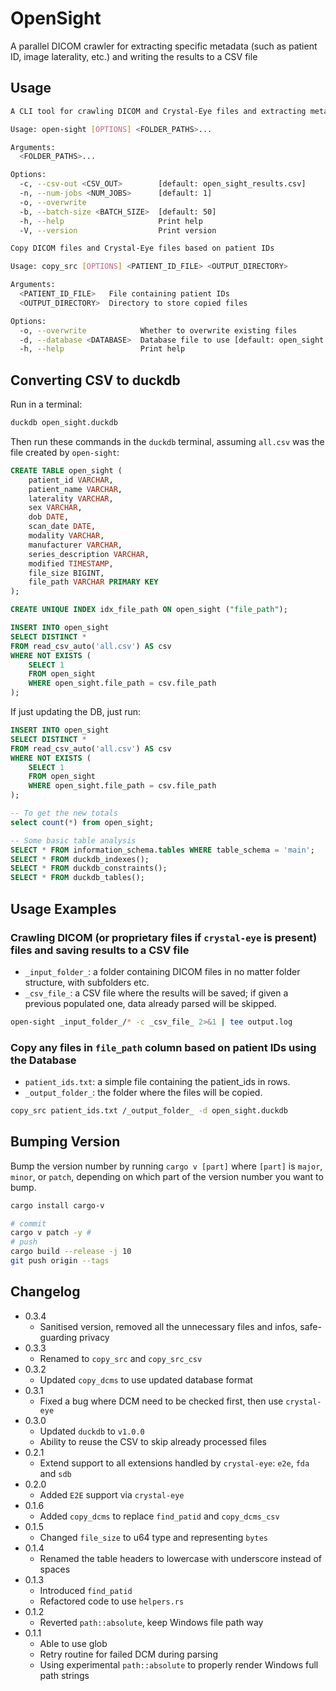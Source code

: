 # OpenSight

A parallel DICOM crawler for extracting specific metadata (such as patient ID, image laterality, etc.) and writing the results to a CSV file

## Usage

```bash
A CLI tool for crawling DICOM and Crystal-Eye files and extracting metadata to a CSV file

Usage: open-sight [OPTIONS] <FOLDER_PATHS>...

Arguments:
  <FOLDER_PATHS>...

Options:
  -c, --csv-out <CSV_OUT>        [default: open_sight_results.csv]
  -n, --num-jobs <NUM_JOBS>      [default: 1]
  -o, --overwrite
  -b, --batch-size <BATCH_SIZE>  [default: 50]
  -h, --help                     Print help
  -V, --version                  Print version
```

```bash
Copy DICOM files and Crystal-Eye files based on patient IDs

Usage: copy_src [OPTIONS] <PATIENT_ID_FILE> <OUTPUT_DIRECTORY>

Arguments:
  <PATIENT_ID_FILE>   File containing patient IDs
  <OUTPUT_DIRECTORY>  Directory to store copied files

Options:
  -o, --overwrite            Whether to overwrite existing files
  -d, --database <DATABASE>  Database file to use [default: open_sight.duckdb]
  -h, --help                 Print help
```

## Converting CSV to duckdb

Run in a terminal:

```bash
duckdb open_sight.duckdb
```

Then run these commands in the `duckdb` terminal, assuming `all.csv` was the file created by `open-sight`:

```sql
CREATE TABLE open_sight (
    patient_id VARCHAR,
    patient_name VARCHAR,
    laterality VARCHAR,
    sex VARCHAR,
    dob DATE,
    scan_date DATE,
    modality VARCHAR,
    manufacturer VARCHAR,
    series_description VARCHAR,
    modified TIMESTAMP,
    file_size BIGINT,
    file_path VARCHAR PRIMARY KEY
);

CREATE UNIQUE INDEX idx_file_path ON open_sight ("file_path");

INSERT INTO open_sight
SELECT DISTINCT *
FROM read_csv_auto('all.csv') AS csv
WHERE NOT EXISTS (
    SELECT 1
    FROM open_sight
    WHERE open_sight.file_path = csv.file_path
);
```

If just updating the DB, just run:

```sql
INSERT INTO open_sight
SELECT DISTINCT *
FROM read_csv_auto('all.csv') AS csv
WHERE NOT EXISTS (
    SELECT 1
    FROM open_sight
    WHERE open_sight.file_path = csv.file_path
);

-- To get the new totals
select count(*) from open_sight;

-- Some basic table analysis
SELECT * FROM information_schema.tables WHERE table_schema = 'main';
SELECT * FROM duckdb_indexes();
SELECT * FROM duckdb_constraints();
SELECT * FROM duckdb_tables();
```

## Usage Examples

### Crawling DICOM (or proprietary files if `crystal-eye` is present) files and saving results to a CSV file

- `_input_folder_`: a folder containing DICOM files in no matter folder structure, with subfolders etc.
- `_csv_file_`: a CSV file where the results will be saved; if given a previous populated one, data already parsed will be skipped.

```bash
open-sight _input_folder_/* -c _csv_file_ 2>&1 | tee output.log
```

### Copy any files in `file_path` column based on patient IDs using the Database

- `patient_ids.txt`: a simple file containing the patient_ids in rows.
- `_output_folder_`: the folder where the files will be copied.

```bash
copy_src patient_ids.txt /_output_folder_ -d open_sight.duckdb
```

## Bumping Version

Bump the version number by running `cargo v [part]` where `[part]` is `major`, `minor`, or `patch`, depending on which part of the version number you want to bump.

```bash
cargo install cargo-v

# commit
cargo v patch -y #
# push
cargo build --release -j 10
git push origin --tags
```

## Changelog

- 0.3.4
  - Sanitised version, removed all the unnecessary files and infos, safe-guarding privacy
- 0.3.3
  - Renamed to `copy_src` and `copy_src_csv`
- 0.3.2
  - Updated `copy_dcms` to use updated database format
- 0.3.1
  - Fixed a bug where DCM need to be checked first, then use `crystal-eye`
- 0.3.0
  - Updated `duckdb` to `v1.0.0`
  - Ability to reuse the CSV to skip already processed files
- 0.2.1
  - Extend support to all extensions handled by `crystal-eye`: `e2e`, `fda` and `sdb`
- 0.2.0
  - Added `E2E` support via `crystal-eye`
- 0.1.6
  - Added `copy_dcms` to replace `find_patid` and `copy_dcms_csv`
- 0.1.5
  - Changed `file_size` to u64 type and representing `bytes`
- 0.1.4
  - Renamed the table headers to lowercase with underscore instead of spaces
- 0.1.3
  - Introduced `find_patid`
  - Refactored code to use `helpers.rs`
- 0.1.2
  - Reverted `path::absolute`, keep Windows file path way
- 0.1.1
  - Able to use glob
  - Retry routine for failed DCM during parsing
  - Using experimental `path::absolute` to properly render Windows full path strings
